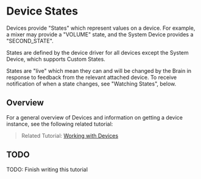 # Device States

Devices provide "States" which represent values on a device. For example, a mixer may provide a "VOLUME" state, and the System Device provides a "SECOND_STATE". 

States are defined by the device driver for all devices except the System Device, which supports Custom States.

States are "live" which mean they can and will be changed by the Brain in response to feedback from the relevant attached device. To receive notification of when a state changes, see "Watching States", below.

## Overview

For a general overview of Devices and information on getting a device instance, see the following related tutorial:

> Related Tutorial: [Working with Devices](./tutorial-201-Devices.html)


## TODO

TODO: Finish writing this tutorial